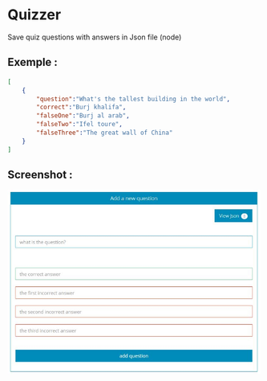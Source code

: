 # Quizzer
Save quiz questions with answers in Json file (node)

## Exemple : 
```json
[
    {
        "question":"What's the tallest building in the world",
        "correct":"Burj khalifa",
        "falseOne":"Burj al arab",
        "falseTwo":"Ifel toure",
        "falseThree":"The great wall of China"
    }
]
```

## Screenshot :

![Quizzer](./screenshot.JPG)